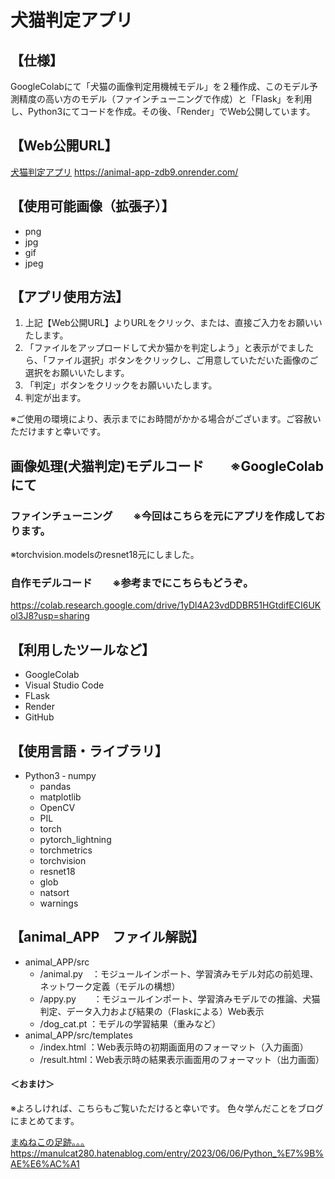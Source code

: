 # 犬猫判定アプリ
## 【仕様】
GoogleColabにて「犬猫の画像判定用機械モデル」を２種作成、このモデル予測精度の高い方のモデル（ファインチューニングで作成）と「Flask」を利用し、Python3にてコードを作成。その後、「Render」でWeb公開しています。
## 【Web公開URL】
[犬猫判定アプリ](https://animal-app-zdb9.onrender.com/)  https://animal-app-zdb9.onrender.com/
## 【使用可能画像（拡張子）】
- png
- jpg
- gif
- jpeg
## 【アプリ使用方法】
1. 上記【Web公開URL】よりURLをクリック、または、直接ご入力をお願いいたします。
2. 「ファイルをアップロードして犬か猫かを判定しよう」と表示がでましたら、「ファイル選択」ボタンをクリックし、ご用意していただいた画像のご選択をお願いいたします。
3. 「判定」ボタンをクリックをお願いいたします。
4. 判定が出ます。

※ご使用の環境により、表示までにお時間がかかる場合がございます。ご容赦いただけますと幸いです。

## 画像処理(犬猫判定)モデルコード　　※GoogleColabにて
### ファインチューニング　　※今回はこちらを元にアプリを作成しております。
※torchvision.modelsのresnet18元にしました。

### 自作モデルコード　　※参考までにこちらもどうぞ。
https://colab.research.google.com/drive/1yDl4A23vdDDBR51HGtdifECI6UKol3J8?usp=sharing

## 【利用したツールなど】
- GoogleColab
- Visual Studio Code
- FLask
- Render
- GitHub
## 【使用言語・ライブラリ】
- Python3
  ‐ numpy
  - pandas
  - matplotlib
  - OpenCV
  - PIL
  - torch
  - pytorch_lightning
  - torchmetrics
  - torchvision
  - resnet18
  - glob
  - natsort
  - warnings
## 【animal_APP　ファイル解説】
- animal_APP/src
  - /animal.py　：モジュールインポート、学習済みモデル対応の前処理、ネットワーク定義（モデルの構想）
  - /appy.py　　：モジュールインポート、学習済みモデルでの推論、犬猫判定、データ入力および結果の（Flaskによる）Web表示
  - /dog_cat.pt ：モデルの学習結果（重みなど）
- animal_APP/src/templates
  - /index.html ：Web表示時の初期画面用のフォーマット（入力画面）
  - /result.html：Web表示時の結果表示画面用のフォーマット（出力画面）
#### ＜おまけ＞
※よろしければ、こちらもご覧いただけると幸いです。
色々学んだことをブログにまとめてます。

[まぬねこの足跡。。。](https://manulcat280.hatenablog.com/entry/2023/06/06/Python_%E7%9B%AE%E6%AC%A1)　https://manulcat280.hatenablog.com/entry/2023/06/06/Python_%E7%9B%AE%E6%AC%A1

